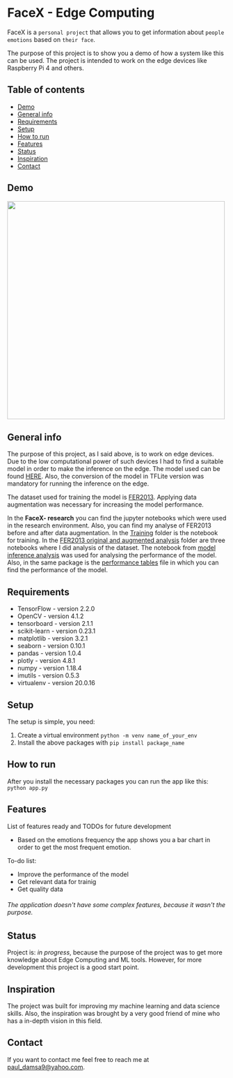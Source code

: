 # FaceX - Edge Computing

FaceX is a `personal project` that allows you to get information about `people emotions` based on `their face`.

The purpose of this project is to show you a demo of how a system like this can be used. The project is intended to work on the edge devices like Raspberry Pi 4 and others.

## Table of contents
* [Demo](#demo)
* [General info](#general-info)
* [Requirements](#requirements)
* [Setup](#setup)
* [How to run](#how-to-run)
* [Features](#features)
* [Status](#status)
* [Inspiration](#inspiration)
* [Contact](#contact)

## Demo
<img src="https://github.com/pauldamsa/FaceX/blob/master/mysmile.png" height="500" width="500">

## General info
The purpose of this project, as I said above, is to work on edge devices. Due to the low computational power of such devices I had to find a suitable model in order to make the inference on the edge. The model used can be found [HERE](https://arxiv.org/pdf/1909.13522.pdf). Also, the conversion of the model in TFLite version was mandatory for running the inference on the edge. 

The dataset used for training the model is [FER2013](https://www.kaggle.com/c/challenges-in-representation-learning-facial-expression-recognition-challenge/data). Applying data augmentation was necessary for increasing the model performance.

In the **FaceX- research** you can find the jupyter notebooks which were used in the research environment. Also, you can find my analyse of FER2013 before and after data augmentation. In the [Training](https://github.com/pauldamsa/FaceX/blob/master/FaceX-%20research/Training/End-to-End%20Solution%20Facial%20expression%20recognition.ipynb) folder is the notebook for training. In the [FER2013 original and augmented analysis](https://github.com/pauldamsa/FaceX/tree/master/FaceX-%20research/analyzes/FER2013%20original%20and%20augmented%20analysis) folder are three notebooks where I did analysis of the dataset. The notebook from [model inference analysis](https://github.com/pauldamsa/FaceX/tree/master/FaceX-%20research/analyzes/model%20inference%20analysis) was used for analysing the performance of the model. Also, in the same package is the [performance tables](https://github.com/pauldamsa/FaceX/blob/master/FaceX-%20research/analyzes/model%20inference%20analysis/performance%20tables.html) file in which you can find the performance of the model. 

## Requirements
* TensorFlow - version 2.2.0
* OpenCV - version 4.1.2
* tensorboard - version 2.1.1
* scikit-learn - version 0.23.1
* matplotlib - version 3.2.1
* seaborn - version 0.10.1
* pandas - version 1.0.4
* plotly - version 4.8.1
* numpy - version 1.18.4
* imutils - version 0.5.3
* virtualenv - version 20.0.16

## Setup
The setup is simple, you need:
1. Create a virtual environment `python -m venv name_of_your_env`
2. Install the above packages with `pip install package_name`

## How to run
After you install the necessary packages you can run the app like this:
`python app.py`

## Features
List of features ready and TODOs for future development
* Based on the emotions frequency the app shows you a bar chart in order to get the most frequent emotion.

To-do list:
* Improve the performance of the model
* Get relevant data for trainig
* Get quality data 

###### The application doesn't have some complex features, because it wasn't the purpose.

## Status
Project is: _in progress_, because the purpose of the project was to get more knowledge about Edge Computing and ML tools. However, for more development this project is a good start point.

## Inspiration
The project was built for improving my machine learning and data science skills. Also, the inspiration was brought by a very good friend of mine who has a in-depth vision in this field. 

## Contact

If you want to contact me feel free to reach me at <paul_damsa9@yahoo.com>.
